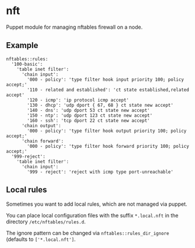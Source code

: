 # nft

Puppet module for managing nftables firewall on a node.

## Example

```
nftables::rules:
  '100-basic':
    'table inet filter':
      'chain input':
        '000 - policy': 'type filter hook input priority 100; policy accept;'
        '110 - related and established': 'ct state established,related accept'
        '120 - icmp': 'ip protocol icmp accept'
        '130 - dhcp': 'udp dport { 67, 68 } ct state new accept'
        '140 - dns': 'udp dport 53 ct state new accept'
        '150 - ntp': 'udp dport 123 ct state new accept'
        '160 - ssh': 'tcp dport 22 ct state new accept'
      'chain output':
        '000 - policy': 'type filter hook output priority 100; policy accept;'
      'chain forward':
        '000 - policy': 'type filter hook forward priority 100; policy accept;'
  '999-reject':
    'table inet filter':
      'chain input':
        '999 - reject': 'reject with icmp type port-unreachable'
```

## Local rules

Sometimes you want to add local rules, which are not managed via puppet.

You can place local configuration files with the suffix `*.local.nft` in the directory `/etc/nftables/rules.d`.

The ignore pattern can be changed via `nftables::rules_dir_ignore` (defaults to `['*.local.nft']`.

